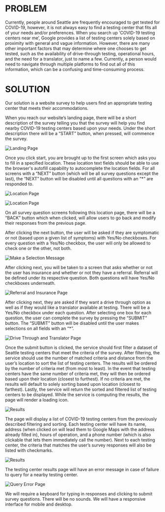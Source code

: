 # PROBLEM #
Currently, people around Seattle are frequently encouraged to get tested for COVID-19, however, it is not always easy to find a testing center that fits all of your needs and/or preferences. When you search up ‘COVID-19 testing centers near me’, Google provides a list of testing centers solely based on proximity with general and vague information.  However, there are many other important factors that may determine where one chooses to get tested, such as the availability of drive-through testing, operational hours, and the need for a translator, just to name a few.  Currently, a person would need to navigate through multiple platforms to find out all of this information, which can be a confusing and time-consuming process.

# SOLUTION #
Our solution is a website survey to help users find an appropriate testing center that meets their accommodations. 

When you reach our website’s landing page, there will be a short description of the survey telling you that the survey will help you find nearby COVID-19 testing centers based upon your needs. Under the short description there will be a “START” button, when pressed, will commence the survey.

![Landing Page](./design-spec-images/landing-page.png)

Once you click start, you are brought up to the first screen which asks you to fill in a specified location. These location text fields should be able to use the browser's autofill capability to autocomplete the location fields. For all screens with a “NEXT” button (which will be all survey questions except the last), the “NEXT” button will be disabled until all questions with an “*” are responded to. 

![Location Page](./design-spec-images/address-button-disabled.png)

![Location Page](./design-spec-images/address.png)

On all survey question screens following this location page, there will be a “BACK” button which when clicked, will allow users to go back and modify their responses from the previous page.

After clicking the next button, the user will be asked if they are symptomatic or not (based upon a given list of symptoms) with Yes/No checkboxes.  For every question with a Yes/No checkbox, the user will only be allowed to check one or the other, not both.

![Make a Selection Message](./design-spec-images/symptomatic.png)

After clicking next, you will be taken to a screen that asks whether or not the user has insurance and whether or not they have a referral.  Referral will be defined under its respective question.  Both questions will have Yes/No checkboxes underneath.

![Referral and Insurance Page](./design-spec-images/insured-referral.png)

After clicking next, they are asked if they want a drive through option as well as if they would like a translator available at testing.  There will be a Yes/No checkbox under each question.  After selecting one box for each question, the user can complete the survey by pressing the “SUBMIT” button.  The “SUBMIT” button will be disabled until the user makes selections on all fields with an “*”.

![Drive Through and Translator Page](./design-spec-images/drive-through-translator.png)

Once the submit button is clicked, the service should first filter a dataset of Seattle testing centers that meet the criteria of the survey. After filtering, the service should use the number of matched criteria and distance from the user’s location to sort the list of testing centers.  The results will be ordered by the number of criteria met (from most to least).  In the event that testing centers have the same number of criteria met, they will then be ordered based upon their location (closest to furthest).  If no criteria are met, the results will default to solely sorting based upon location (closest to farthest).  Lastly, the service will return the sorted and filtered list of testing centers to be displayed. While the service is computing the results, the page will render a loading icon.

![Results](./design-spec-images/results-loading.png)

The page will display a list of COVID-19 testing centers from the previously described filtering and sorting. Each testing center will have its name, address (when clicked on will lead them to Google Maps with the address already filled in), hours of operation, and a phone number (which is also clickable that lets them immediately call the number). Next to each testing center, the criteria that matches the user’s survey responses will also be listed with checkmarks.

![Results](./design-spec-images/results.png)

The testing center results page will have an error message in case of failure to query for a nearby testing center. 

![Query Error Page](./design-spec-images/results-error.png)

We will require a keyboard for typing in responses and clicking to submit survey questions. There will be no sounds. We will have a responsive interface for mobile and desktop.
